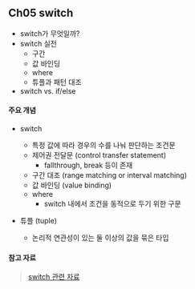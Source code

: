 Ch05 switch
-----------

* switch가 무엇일까?
* switch 실전
    * 구간
    * 값 바인딩
    * where
    * 튜플과 패턴 대조
* switch vs. if/else

#### 주요 개념

* switch
    * 특정 값에 따라 경우의 수를 나눠 판단하는 조건문
    * 제어권 전달문 (control transfer statement)
        * fallthrough, break 등이 존재
    * 구간 대조 (range matching or interval matching)
    * 값 바인딩 (value binding)
    * where
        * switch 내에서 조건을 동적으로 두기 위한 구문
  
* 튜플 (tuple)
    * 논리적 연관성이 있는 둘 이상의 값을 묶은 타입
  
#### 참고 자료

> [switch 관련 자료](https://developer.apple.com/library/content/documentation/Swift/Conceptual/Swift_Programming_Language/ControlFlow.html#//apple_ref/doc/uid/TP40014097-CH9-ID120)  
